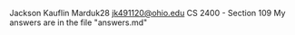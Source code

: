 Jackson Kauflin
Marduk28
jk491120@ohio.edu
CS 2400 - Section 109
My answers are in the file "answers.md"

